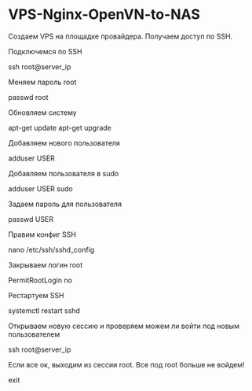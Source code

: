 # VPS-Nginx-OpenVN-to-NAS

Создаем VPS на площадке провайдера. Получаем доступ по SSH.

Подключемся по SSH

ssh root@server_ip

Меняем пароль root

passwd root

Обновляем систему

apt-get update
apt-get upgrade

Добавляем нового пользователя 

adduser USER

Добавляем пользователя в sudo

adduser USER sudo

Задаем пароль для пользователя

passwd USER

Правим конфиг SSH

nano /etc/ssh/sshd_config

Закрываем логин root

PermitRootLogin no

Рестартуем SSH

systemctl restart sshd

Открываем новую сессию и проверяем можем ли войти под новым пользователем

ssh root@server_ip

Если все ок, выходим из сессии root. Все под root больше не войдем!

exit
